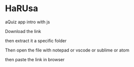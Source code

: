 # HaRUsa
aQuiz app intro with js


Download the link 

then extract it a specific folder

Then open the file with notepad or vscode or sublime or atom

then paste the link in browser
